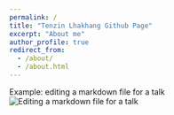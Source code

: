 ```yaml
---
permalink: /
title: "Tenzin Lhakhang Github Page"
excerpt: "About me"
author_profile: true
redirect_from: 
  - /about/
  - /about.html
---
```



Example: editing a markdown file for a talk
![Editing a markdown file for a talk](/images/editing-talk.png)

